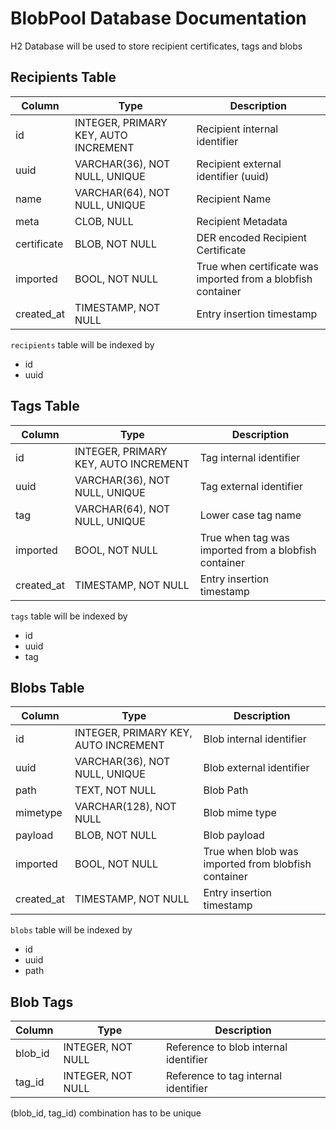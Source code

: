 # BlobPool Database Documentation

H2 Database will be used to store recipient certificates, tags and blobs

## Recipients Table

| Column      | Type                                 | Description                                                  |
|-------------|--------------------------------------|--------------------------------------------------------------|
| id          | INTEGER, PRIMARY KEY, AUTO INCREMENT | Recipient internal identifier                                |
| uuid        | VARCHAR(36), NOT NULL, UNIQUE        | Recipient external identifier (uuid)                         |
| name        | VARCHAR(64), NOT NULL, UNIQUE        | Recipient Name                                               |
| meta        | CLOB, NULL                           | Recipient Metadata                                           |
| certificate | BLOB, NOT NULL                       | DER encoded Recipient Certificate                            |
| imported    | BOOL, NOT NULL                       | True when certificate was imported from a blobfish container |
| created_at  | TIMESTAMP, NOT NULL                  | Entry insertion timestamp                                    |

`recipients` table will be indexed by
- id
- uuid

## Tags Table

| Column      | Type                                 | Description                                                  |
|-------------|--------------------------------------|--------------------------------------------------------------|
| id          | INTEGER, PRIMARY KEY, AUTO INCREMENT | Tag internal identifier                                      |
| uuid        | VARCHAR(36), NOT NULL, UNIQUE        | Tag external identifier                                      |
| tag         | VARCHAR(64), NOT NULL, UNIQUE        | Lower case tag name                                          |
| imported    | BOOL, NOT NULL                       | True when tag was imported from a blobfish container         |
| created_at  | TIMESTAMP, NOT NULL                  | Entry insertion timestamp                                    |

`tags` table will be indexed by
- id
- uuid
- tag

## Blobs Table

| Column      | Type                                 | Description                                                  |
|-------------|--------------------------------------|--------------------------------------------------------------|
| id          | INTEGER, PRIMARY KEY, AUTO INCREMENT | Blob internal identifier                                     |
| uuid        | VARCHAR(36), NOT NULL, UNIQUE        | Blob external identifier                                     |
| path        | TEXT, NOT NULL                       | Blob Path                                                    |
| mimetype    | VARCHAR(128), NOT NULL               | Blob mime type                                               |
| payload     | BLOB, NOT NULL                       | Blob payload                                                 |
| imported    | BOOL, NOT NULL                       | True when blob was imported from blobfish container          |
| created_at  | TIMESTAMP, NOT NULL                  | Entry insertion timestamp                                    |

`blobs` table will be indexed by
- id
- uuid
- path

## Blob Tags

| Column      | Type                                 | Description                                                  |
|-------------|--------------------------------------|--------------------------------------------------------------|
| blob_id     | INTEGER, NOT NULL                    | Reference to blob internal identifier                        |
| tag_id      | INTEGER, NOT NULL                    | Reference to tag internal identifier                         |

(blob_id, tag_id) combination has to be unique 
